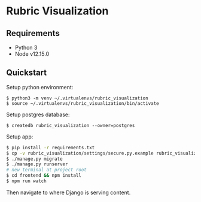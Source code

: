 # Rubric Visualization

## Requirements
- Python 3
- Node v12.15.0

## Quickstart

Setup python environment:

```
$ python3 -m venv ~/.virtualenvs/rubric_visualization
$ source ~/.virtualenvs/rubric_visualization/bin/activate
```

Setup postgres database:

```
$ createdb rubric_visualization --owner=postgres
```

Setup app:

```sh
$ pip install -r requirements.txt
$ cp -v rubric_visualization/settings/secure.py.example rubric_visualization/settings/secure.py
$ ./manage.py migrate
$ ./manage.py runserver
# new terminal at project root
$ cd frontend && npm install
$ npm run watch
```
Then navigate to where Django is serving content.
